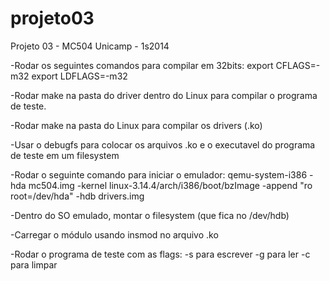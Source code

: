 projeto03
=========

Projeto 03 - MC504 Unicamp - 1s2014

-Rodar os seguintes comandos para compilar em 32bits:
export CFLAGS=-m32
export LDFLAGS=-m32

-Rodar make na pasta do driver dentro do Linux para compilar o programa de teste.

-Rodar make na pasta do Linux para compilar os drivers (.ko)

-Usar o debugfs para colocar os arquivos .ko e o executavel do programa de teste em um filesystem

-Rodar o seguinte comando para iniciar o emulador:
qemu-system-i386 -hda mc504.img -kernel linux-3.14.4/arch/i386/boot/bzImage -append "ro root=/dev/hda" -hdb drivers.img


-Dentro do SO emulado, montar o filesystem (que fica no /dev/hdb)

-Carregar o módulo usando insmod no arquivo .ko

-Rodar o programa de teste com as flags:
  -s para escrever
  -g para ler
  -c para limpar
